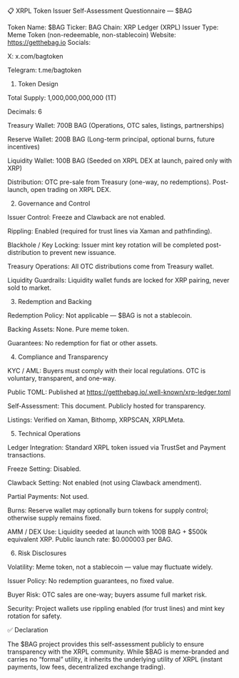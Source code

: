 📋 XRPL Token Issuer Self-Assessment Questionnaire — $BAG

Token Name: $BAG
Ticker: BAG
Chain: XRP Ledger (XRPL)
Issuer Type: Meme Token (non-redeemable, non-stablecoin)
Website: https://getthebag.io
Socials:

X: x.com/bagtoken

Telegram: t.me/bagtoken

1. Token Design

Total Supply: 1,000,000,000,000 (1T)

Decimals: 6

Treasury Wallet: 700B BAG (Operations, OTC sales, listings, partnerships)

Reserve Wallet: 200B BAG (Long-term principal, optional burns, future incentives)

Liquidity Wallet: 100B BAG (Seeded on XRPL DEX at launch, paired only with XRP)

Distribution: OTC pre-sale from Treasury (one-way, no redemptions). Post-launch, open trading on XRPL DEX.

2. Governance and Control

Issuer Control: Freeze and Clawback are not enabled.

Rippling: Enabled (required for trust lines via Xaman and pathfinding).

Blackhole / Key Locking: Issuer mint key rotation will be completed post-distribution to prevent new issuance.

Treasury Operations: All OTC distributions come from Treasury wallet.

Liquidity Guardrails: Liquidity wallet funds are locked for XRP pairing, never sold to market.

3. Redemption and Backing

Redemption Policy: Not applicable — $BAG is not a stablecoin.

Backing Assets: None. Pure meme token.

Guarantees: No redemption for fiat or other assets.

4. Compliance and Transparency

KYC / AML: Buyers must comply with their local regulations. OTC is voluntary, transparent, and one-way.

Public TOML: Published at https://getthebag.io/.well-known/xrp-ledger.toml

Self-Assessment: This document. Publicly hosted for transparency.

Listings: Verified on Xaman, Bithomp, XRPSCAN, XRPLMeta.

5. Technical Operations

Ledger Integration: Standard XRPL token issued via TrustSet and Payment transactions.

Freeze Setting: Disabled.

Clawback Setting: Not enabled (not using Clawback amendment).

Partial Payments: Not used.

Burns: Reserve wallet may optionally burn tokens for supply control; otherwise supply remains fixed.

AMM / DEX Use: Liquidity seeded at launch with 100B BAG + $500k equivalent XRP. Public launch rate: $0.000003 per BAG.

6. Risk Disclosures

Volatility: Meme token, not a stablecoin — value may fluctuate widely.

Issuer Policy: No redemption guarantees, no fixed value.

Buyer Risk: OTC sales are one-way; buyers assume full market risk.

Security: Project wallets use rippling enabled (for trust lines) and mint key rotation for safety.

✅ Declaration

The $BAG project provides this self-assessment publicly to ensure transparency with the XRPL community.
While $BAG is meme-branded and carries no “formal” utility, it inherits the underlying utility of XRPL (instant payments, low fees, decentralized exchange trading).
